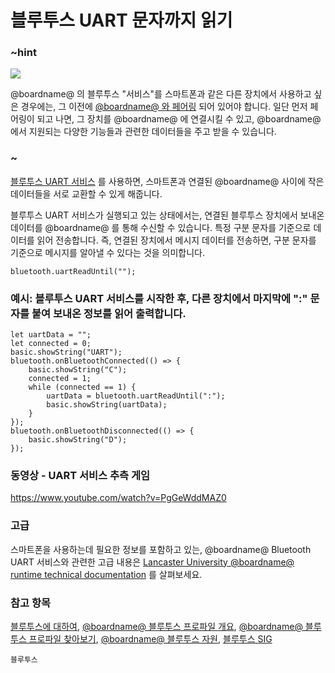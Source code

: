 # 블루투스 UART 문자까지 읽기

### ~hint

![](/static/bluetooth/Bluetooth_SIG.png)

@boardname@ 의 블루투스 "서비스"를 스마트폰과 같은 다른 장치에서 사용하고 싶은 경우에는, 그 이전에 [@boardname@ 와 페어링](/reference/bluetooth/bluetooth-pairing) 되어 있어야 합니다. 일단 먼저 페어링이 되고 나면, 그 장치를 @boardname@ 에 연결시킬 수 있고, @boardname@ 에서 지원되는 다양한 기능들과 관련한 데이터들을 주고 받을 수 있습니다.

### ~

[블루투스 UART 서비스](/reference/bluetooth/start-uart-service) 를 사용하면, 스마트폰과 연결된 @boardname@ 사이에 작은 데이터들을 서로 교환할 수 있게 해줍니다.

블루투스 UART 서비스가 실행되고 있는 상태에서는, 연결된 블루투스 장치에서 보내온 데이터를 @boardname@ 를 통해 수신할 수 있습니다. 특정 구분 문자를 기준으로 데이터를 읽어 전송합니다. 즉, 연결된 장치에서 메시지 데이터를 전송하면, 구분 문자를 기준으로 메시지를 알아낼 수 있다는 것을 의미합니다.

```sig
bluetooth.uartReadUntil("");
```

### 예시: 블루투스 UART 서비스를 시작한 후, 다른 장치에서 마지막에 ":" 문자를 붙여 보내온 정보를 읽어 출력합니다.

```blocks
let uartData = "";
let connected = 0;
basic.showString("UART");
bluetooth.onBluetoothConnected(() => {
    basic.showString("C");
    connected = 1;
    while (connected == 1) {
        uartData = bluetooth.uartReadUntil(":");
        basic.showString(uartData);
    }
});
bluetooth.onBluetoothDisconnected(() => {
    basic.showString("D");
});

```

### 동영상 - UART 서비스 추측 게임

https://www.youtube.com/watch?v=PgGeWddMAZ0

### 고급

스마트폰을 사용하는데 필요한 정보를 포함하고 있는, @boardname@ Bluetooth UART 서비스와 관련한 고급 내용은 [Lancaster University @boardname@ runtime technical documentation](http://lancaster-university.github.io/microbit-docs/ble/uart-service/) 를 살펴보세요.

### 참고 항목

[블루투스에 대하여](/reference/bluetooth/about-bluetooth), [@boardname@ 블루투스 프로파일 개요](http://lancaster-university.github.io/microbit-docs/ble/profile/), [@boardname@ 블루투스 프로파일 찾아보기](http://lancaster-university.github.io/microbit-docs/resources/bluetooth/microbit-profile-V1.9-Level-2.pdf), [@boardname@ 블루투스 자원](http://bluetooth-mdw.blogspot.co.uk/p/bbc-microbit.html), [블루투스 SIG](https://www.bluetooth.com)

```package
블루투스
```
